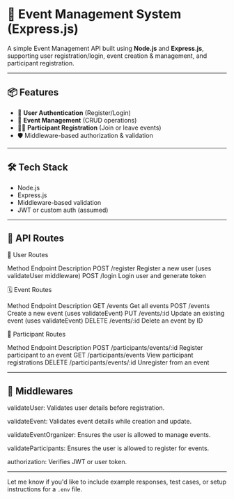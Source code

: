 # 🎉 Event Management System (Express.js)

A simple Event Management API built using **Node.js** and **Express.js**, supporting user registration/login, event creation & management, and participant registration.

---

## 📦 Features

- 🔐 **User Authentication** (Register/Login)
- 📅 **Event Management** (CRUD operations)
- 🙋‍♂️ **Participant Registration** (Join or leave events)
- 🛡️ Middleware-based authorization & validation

---

## 🛠️ Tech Stack

- Node.js
- Express.js
- Middleware-based validation
- JWT or custom auth (assumed)

---

## 📁 API Routes

👤 User Routes

Method	Endpoint	Description
POST	/register	Register a new user (uses validateUser middleware)
POST	/login	    Login user and generate token

🗓️ Event Routes

Method	Endpoint	    Description
GET	    /events	        Get all events
POST	/events	        Create a new event (uses validateEvent)
PUT	    /events/:id	    Update an existing event (uses validateEvent)
DELETE	/events/:id	    Delete an event by ID

👥 Participant Routes

Method	Endpoint	                    Description
POST	/participants/events/:id	    Register participant to an event
GET	    /participants/events	        View participant registrations
DELETE	/participants/events/:id	    Unregister from an event

---

## 🧩 Middlewares
validateUser: Validates user details before registration.

validateEvent: Validates event details while creation and update.

validateEventOrganizer: Ensures the user is allowed to manage events.

validateParticipants: Ensures the user is allowed to register for events.

authorization: Verifies JWT or user token.

---

Let me know if you'd like to include example responses, test cases, or setup instructions for a `.env` file.